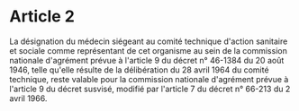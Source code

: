 # Article 2

La désignation du médecin siégeant au comité technique d'action sanitaire et sociale comme représentant de cet organisme au sein de la commission nationale d'agrément prévue à l'article 9 du décret n° 46-1384 du 20 août 1946, telle qu'elle résulte de la délibération du 28 avril 1964 du comité technique, reste valable pour la commission nationale d'agrément prévue à l'article 9 du décret susvisé, modifié par l'article 7 du décret n° 66-213 du 2 avril 1966.
